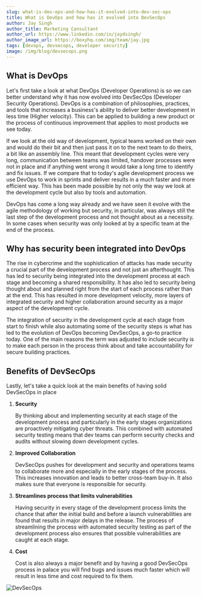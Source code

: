 ```yaml
---
slug: what-is-dev-ops-and-how-has-it-evolved-into-dev-sec-ops
title: What is DevOps and how has it evolved into DevSecOps
author: Jay Singh
author_title: Marketing Consultant
author_url: https://www.linkedin.com/in/jaydsingh/
author_image_url: https://boxyhq.com/img/team/jay.jpg
tags: [devops, devsecops, developer security]
image: /img/blog/devsecops.png
---
```


## What is DevOps

Let's first take a look at what DevOps (Developer Operations) is so we can better understand why it has now evolved into DevSecOps (Developer Security Operations). DevOps is a combination of philosophies, practices, and tools that increases a business's ability to deliver better development in less time (Higher velocity). This can be applied to building a new product or the process of continuous improvement that applies to most products we see today.

If we look at the old way of development, typical teams worked on their own and would do their bit and then just pass it on to the next team to do theirs, a bit like an assembly line. This meant that development cycles were very long, communication between teams was limited, handover processes were not in place and if anything went wrong it would take a long time to identify and fix issues. If we compare that to today's agile development process we use DevOps to work in sprints and deliver results in a much faster and more efficient way. This has been made possible by not only the way we look at the development cycle but also by tools and automation.

DevOps has come a long way already and we have seen it evolve with the agile methodology of working but security, in particular, was always still the last step of the development process and not thought about as a necessity. In some cases when security was only looked at by a specific team at the end of the process.

## Why has security been integrated into DevOps

The rise in cybercrime and the sophistication of attacks has made security a crucial part of the development process and not just an afterthought. This has led to security being integrated into the development process at each stage and becoming a shared responsibility. It has also led to security being thought about and planned right from the start of each process rather than at the end. This has resulted in more development velocity, more layers of integrated security and higher collaboration around security as a major aspect of the development cycle.

The integration of security in the development cycle at each stage from start to finish while also automating some of the security steps is what has led to the evolution of DevOps becoming DevSecOps, a go-to practice today. One of the main reasons the term was adjusted to include security is to make each person in the process think about and take accountability for secure building practices.

## Benefits of DevSecOps

Lastly, let's take a quick look at the main benefits of having solid DevSecOps in place

1. **Security**

   By thinking about and implementing security at each stage of the development process and particularly in the early stages organizations are proactively mitigating cyber threats. This combined with automated security testing means that dev teams can perform security checks and audits without slowing down development cycles.

2. **Improved Collaboration**

   DevSecOps pushes for development and security and operations teams to collaborate more and especially in the early stages of the process. This increases innovation and leads to better cross-team buy-in. It also makes sure that everyone is responsible for security.

3. **Streamlines process that limits vulnerabilities**

   Having security in every stage of the development process limits the chance that after the initial build and before a launch vulnerabilities are found that results in major delays in the release. The process of streamlining the process with automated security testing as part of the development process also ensures that possible vulnerabilities are caught at each stage.

4. **Cost**

   Cost is also always a major benefit and by having a good DevSecOps process in palace you will find bugs and issues much faster which will result in less time and cost required to fix them.

![DevSecOps](/img/blog/devsecops.png)
